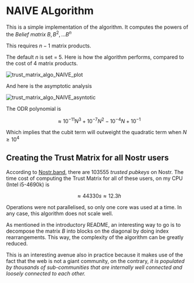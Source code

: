 # NAIVE ALgorithm

This is a simple implementation of the algorithm.
It computes the powers of the _Belief matrix_ $B , B^2 , \dots B^n$

This requires $n-1$ matrix products.

The default $n$ is set = 5.
Here is how the algorithm performs, compared to the cost of 4 matrix products.

![trust_matrix_algo_NAIVE_plot](https://github.com/pippellia-btc/The-Problem-of-Spam/assets/108896743/2a268bbd-4088-4b5e-a478-894472a1152f)

And here is the asymptotic analysis

![trust_matrix_algo_NAIVE_asyntotic](https://github.com/pippellia-btc/The-Problem-of-Spam/assets/108896743/ef1e4a74-424d-4a59-b00d-7a9850d46ab4)

The ODR polynomial is 

$$\approx 10^{-11} N^3 + 10^{-7} N^2 - 10^{-4} N + 10^{-1}$$

Which implies that the cubit term will outweight the quadratic term when $N \geq 10^4$

## Creating the Trust Matrix for all Nostr users

According to [Nostr.band](https://stats.nostr.band/), there are 103555 _trusted pubkeys_ on Nostr.
The time cost of computing the Trust Matrix for all of these users, on my CPU (Intel i5-4690k) is

$$\approx 44330 s \approx 12.3 h$$

Operations were not parallelised, so only one core was used at a time. In any case, this algorithm does not scale well.

As mentioned in the introductory README, an interesting way to go is to decompose the matrix $B$ into blocks on the diagonal by doing index rearrangements. This way, the complexity of the algorithm can be greatly reduced.

This is an interesting avenue also in practice because it makes use of the fact that the web is not a giant community, on the contrary, _it is populated by thousands of sub-communities that are internally well connected and loosely connected to each other._
